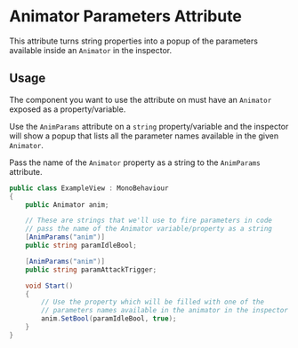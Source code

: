 Animator Parameters Attribute
===

This attribute turns string properties into a popup of the parameters available inside an `Animator` in the inspector.

Usage
---

The component you want to use the attribute on must have an `Animator` exposed as a property/variable.

Use the `AnimParams` attribute on a `string` property/variable and the inspector will show a popup that lists all the parameter names available in the given `Animator`.

Pass the name of the `Animator` property as a string to the `AnimParams` attribute.

```C#
public class ExampleView : MonoBehaviour
{
	public Animator anim;

	// These are strings that we'll use to fire parameters in code
	// pass the name of the Animator variable/property as a string
	[AnimParams("anim")]
	public string paramIdleBool;

	[AnimParams("anim")]
	public string paramAttackTrigger;

	void Start()
	{
		// Use the property which will be filled with one of the
		// parameters names available in the animator in the inspector
		anim.SetBool(paramIdleBool, true);
	}
}
```
